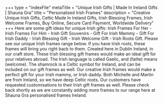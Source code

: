 +++
type = "indexFile"
metaTitle = "Unique Irish Gifts | Made In Ireland Gifts | Shauna Gra"
title = "Personalised Irish Frames"
description = "Creative Unique Irish Gifts, Celtic Made In Ireland Gifts, Irish Blessing Frames, Irish Welcome Frames, Buy Online, Secure Card Payment, Worldwide Delivery"
+++
Here are some gift ideas for unique Irish gifts: Irish Frames For Her - Irish Frames For Him - Irish Gift Souvenirs - Gift For Irish Mammy - Gift For Irish Daddy - Irish Blessing Gift - Irish Welcome Gift - Irish Roots Gift.  Please see our unique Irish frames range below. If you have Irish roots, these frames will bring you right back to them. Created here in Dublin Ireland, in our craft store.  These Irish blessing gift frames would make an ideal gift for your relatives abroad. The Irish language is called Gaelic, and (failte) means (welcome). The shamrock is a Celtic symbol for Ireland, and can be included on our gift frames as well. Our creative Irish frames would make a perfect gift for your Irish mammy, or Irish daddy. Both Michelle and Martin are from Ireland, so we have deep Celtic roots. Our customers have requested customisations to their Irish gift frames as well.  Please check back shortly as we are constantly adding more frames to our range here at Shauna Gra personalised frames Ireland.

